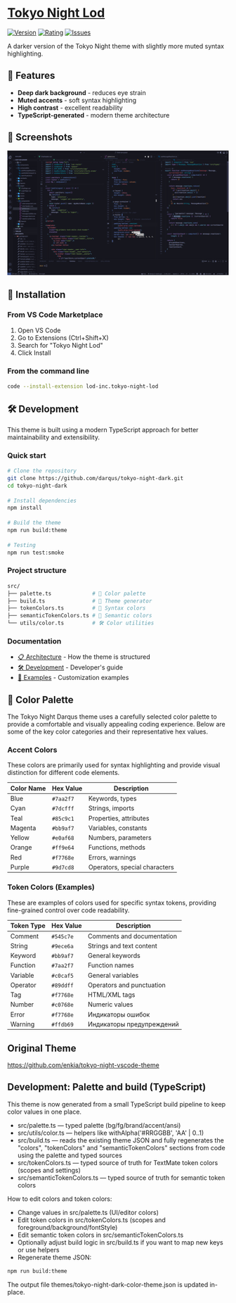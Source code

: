 # [Tokyo Night Lod](https://marketplace.visualstudio.com/items?itemName=lod-inc.tokyo-night-lod)

[![Version](https://img.shields.io/visual-studio-marketplace/v/lod-inc.tokyo-night-lod.svg)](https://marketplace.visualstudio.com/items?itemName=lod-inc.tokyo-night-lod)
[![Rating](https://img.shields.io/visual-studio-marketplace/r/lod-inc.tokyo-night-lod.svg)](https://marketplace.visualstudio.com/items?itemName=lod-inc.tokyo-night-lod&ssr=false#review-details)
[![Issues](https://img.shields.io/github/issues/darqus/tokyo-night-dark)](https://github.com/darqus/tokyo-night-dark/issues)

A darker version of the Tokyo Night theme with slightly more muted syntax highlighting.

## 🎨 Features

- **Deep dark background** - reduces eye strain
- **Muted accents** - soft syntax highlighting
- **High contrast** - excellent readability
- **TypeScript-generated** - modern theme architecture

## 📸 Screenshots

![Screenshot - Tokyo Night Darqus](https://github.com/darqus/tokyo-night-dark/blob/main/static/ss_tokyo_night_dark.png?raw=true)

## 🚀 Installation

### From VS Code Marketplace

1. Open VS Code
2. Go to Extensions (Ctrl+Shift+X)
3. Search for "Tokyo Night Lod"
4. Click Install

### From the command line

```bash
code --install-extension lod-inc.tokyo-night-lod
```

## 🛠️ Development

This theme is built using a modern TypeScript approach for better maintainability and extensibility.

### Quick start

```bash
# Clone the repository
git clone https://github.com/darqus/tokyo-night-dark.git
cd tokyo-night-dark

# Install dependencies
npm install

# Build the theme
npm run build:theme

# Testing
npm run test:smoke
```

### Project structure

```bash
src/
├── palette.ts             # 🎨 Color palette
├── build.ts               # 🔧 Theme generator
├── tokenColors.ts         # 🌈 Syntax colors
├── semanticTokenColors.ts # 🎯 Semantic colors
└── utils/color.ts         # 🛠️ Color utilities
```

### Documentation

- [📋 Architecture](./docs/ARCHITECTURE.md) - How the theme is structured
- [🛠️ Development](./docs/DEVELOPMENT.md) - Developer's guide
- [🎨 Examples](./docs/EXAMPLES.md) - Customization examples

## 🎨 Color Palette

The Tokyo Night Darqus theme uses a carefully selected color palette to provide a comfortable and visually appealing coding experience. Below are some of the key color categories and their representative hex values.

### Accent Colors

These colors are primarily used for syntax highlighting and provide visual distinction for different code elements.

| Color Name | Hex Value | Description |
|---|---|---|
| Blue | `#7aa2f7` | Keywords, types |
| Cyan | `#7dcfff` | Strings, imports |
| Teal | `#85c9c1` | Properties, attributes |
| Magenta | `#bb9af7` | Variables, constants |
| Yellow | `#e0af68` | Numbers, parameters |
| Orange | `#ff9e64` | Functions, methods |
| Red | `#f7768e` | Errors, warnings |
| Purple | `#9d7cd8` | Operators, special characters |

### Token Colors (Examples)

These are examples of colors used for specific syntax tokens, providing fine-grained control over code readability.

| Token Type | Hex Value | Description |
|---|---|---|
| Comment | `#545c7e` | Comments and documentation |
| String | `#9ece6a` | Strings and text content |
| Keyword | `#bb9af7` | General keywords |
| Function | `#7aa2f7` | Function names |
| Variable | `#c0caf5` | General variables |
| Operator | `#89ddff` | Operators and punctuation |
| Tag | `#f7768e` | HTML/XML tags |
| Number | `#c0768e` | Numeric values |
| Error | `#f7768e` | Индикаторы ошибок |
| Warning | `#ffdb69` | Индикаторы предупреждений |

## Original Theme

<https://github.com/enkia/tokyo-night-vscode-theme>

## Development: Palette and build (TypeScript)

This theme is now generated from a small TypeScript build pipeline to keep color values in one place.

- src/palette.ts — typed palette (bg/fg/brand/accent/ansi)
- src/utils/color.ts — helpers like withAlpha('#RRGGBB', 'AA' | 0..1)
- src/build.ts — reads the existing theme JSON and fully regenerates the "colors", "tokenColors" and "semanticTokenColors" sections from code using the palette and typed sources
- src/tokenColors.ts — typed source of truth for TextMate token colors (scopes and settings)
- src/semanticTokenColors.ts — typed source of truth for semantic token colors

How to edit colors and token colors:

- Change values in src/palette.ts (UI/editor colors)
- Edit token colors in src/tokenColors.ts (scopes and foreground/background/fontStyle)
- Edit semantic token colors in src/semanticTokenColors.ts
- Optionally adjust build logic in src/build.ts if you want to map new keys or use helpers
- Regenerate theme JSON:

```bash
npm run build:theme
```

The output file themes/tokyo-night-dark-color-theme.json is updated in-place.

